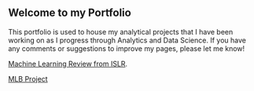 
## Welcome to my Portfolio

This portfolio is used to house my analytical projects that I have been working on as I progress through Analytics and Data Science. If you have any comments or suggestions to improve my pages, please let me know!

[Machine Learning Review from ISLR](./ML_ISLR.html).

[MLB Project](/code/MLBProject.ipynb)



